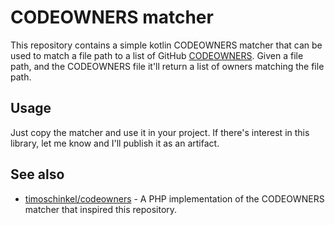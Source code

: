 # CODEOWNERS matcher
This repository contains a simple kotlin CODEOWNERS matcher that can be used to match a file path to a list of GitHub [CODEOWNERS](https://docs.github.com/en/repositories/managing-your-repositorys-settings-and-features/customizing-your-repository/about-code-owners#codeowners-syntax).
Given a file path, and the CODEOWNERS file it'll return a list of owners matching the file path. 

## Usage
Just copy the matcher and use it in your project. If there's interest in this library, let me know and I'll publish it as an artifact.

## See also
- [timoschinkel/codeowners](https://github.com/timoschinkel/codeowners) - A PHP implementation of the CODEOWNERS matcher that inspired this repository.